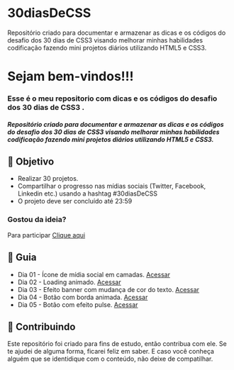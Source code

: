 # 30diasDeCSS
Repositório criado para documentar e armazenar as dicas e os códigos do desafio dos 30 dias de CSS3 visando melhorar minhas habilidades codificação fazendo mini projetos diários utilizando HTML5 e CSS3.

<h1> 
  Sejam bem-vindos!!! <br>
</h1>

<h3>
  Esse é o meu repositorio com dicas e os códigos do desafio dos 30 dias de CSS3 .
</h3>

<h5> 
  Repositório criado para documentar e armazenar as dicas e os códigos do desafio dos 30 dias de CSS3 visando melhorar minhas habilidades codificação fazendo mini projetos diários utilizando HTML5 e CSS3.
</h5>

<h2> 🎯 Objetivo </h2>
<ul dir="auto">
      <li>Realizar 30 projetos.</li>
      <li>Compartilhar o progresso nas mídias sociais (Twitter, Facebook, Linkedin etc.) usando a hashtag #30diasDeCSS</li>
      <li>O projeto deve ser concluído até 23:59</li>
</ul>
 
<p dir="auto">
  <h3>Gostou da ideia?</h3>
  Para participar <a href="https://github.com/MilenaCarecho/30diasDeCSS/issues/1" data-hovercard-type="issue" data-hovercard-                                url="/MilenaCarecho/30diasDeCSS/issues/1/hovercard">Clique aqui</a>
</p>

<h2 dir="auto"> 🚦 Guia </h2>

<ul dir="auto">
 <li> Dia 01 - Ícone de mídia social em camadas. <a href="https://">Acessar</a></li>
 <li> Dia 02 - Loading animado. <a href="https://"> Acessar </a></li>
 <li> Dia 03 - Efeito banner com mudança de cor do texto. <a href="https://"> Acessar </a></li>
 <li> Dia 04 - Botão com borda animada. <a href="https://"> Acessar </a></li>
 <li> Dia 05 - Botão com efeito pulse. <a href="https://"> Acessar </a></li>
  
  
  
  
  
  
</ul>

<h2 dir="auto"> 🤝 Contribuindo </h2>
<p dir="auto">
  Este repositório foi criado para fins de estudo, então contribua com ele. Se te ajudei de alguma forma, ficarei feliz em
  saber. E caso você conheça alguém que se identidique com o conteúdo, não deixe de compatilhar.
</p>


